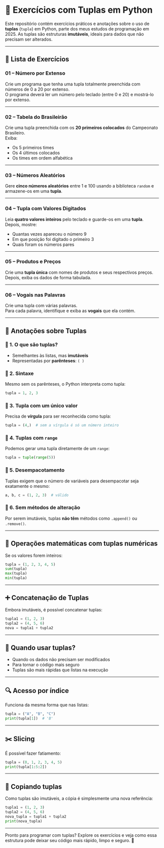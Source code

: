 # 📗 Exercícios com Tuplas em Python

Este repositório contém exercícios práticos e anotações sobre o uso de **tuplas** (`tuple`) em Python, parte dos meus estudos de programação em 2025. As tuplas são estruturas **imutáveis**, ideais para dados que não precisam ser alterados.

---

## 🧪 Lista de Exercícios

### 01 – Número por Extenso
Crie um programa que tenha uma tupla totalmente preenchida com números de 0 a 20 por extenso.  
O programa deverá ler um número pelo teclado (entre 0 e 20) e mostrá-lo por extenso.

---

### 02 – Tabela do Brasileirão
Crie uma tupla preenchida com os **20 primeiros colocados** do Campeonato Brasileiro.  
Exiba:
- Os 5 primeiros times
- Os 4 últimos colocados
- Os times em ordem alfabética

---

### 03 – Números Aleatórios
Gere **cinco números aleatórios** entre 1 e 100 usando a biblioteca `random` e armazene-os em uma **tupla**.

---

### 04 – Tupla com Valores Digitados
Leia **quatro valores inteiros** pelo teclado e guarde-os em uma **tupla**.  
Depois, mostre:
- Quantas vezes apareceu o número 9
- Em que posição foi digitado o primeiro 3
- Quais foram os números pares

---

### 05 – Produtos e Preços
Crie uma **tupla única** com nomes de produtos e seus respectivos preços.  
Depois, exiba os dados de forma tabulada.

---

### 06 – Vogais nas Palavras
Crie uma tupla com várias palavras.  
Para cada palavra, identifique e exiba as **vogais** que ela contém.

---

## 📘 Anotações sobre Tuplas

### 🔹 1. O que são tuplas?
- Semelhantes às listas, mas **imutáveis**
- Representadas por **parênteses**: `( )`

### 🔹 2. Sintaxe
Mesmo sem os parênteses, o Python interpreta como tupla:
```python
tupla = 1, 2, 3
```

### 🔹 3. Tupla com um único valor
Precisa de **vírgula** para ser reconhecida como tupla:
```python
tupla = (4,)  # sem a vírgula é só um número inteiro
```

### 🔹 4. Tuplas com `range`
Podemos gerar uma tupla diretamente de um `range`:
```python
tupla = tuple(range(5))
```

### 🔹 5. Desempacotamento
Tuplas exigem que o número de variáveis para desempacotar seja exatamente o mesmo:
```python
a, b, c = (1, 2, 3)  # válido
```

### 🔹 6. Sem métodos de alteração
Por serem imutáveis, tuplas **não têm** métodos como `.append()` ou `.remove()`.

---

## 🔢 Operações matemáticas com tuplas numéricas

Se os valores forem inteiros:
```python
tupla = (1, 2, 3, 4, 5)
sum(tupla)
max(tupla)
min(tupla)
```

---

## ➕ Concatenação de Tuplas
Embora imutáveis, é possível concatenar tuplas:
```python
tupla1 = (1, 2, 3)
tupla2 = (4, 5, 6)
nova = tupla1 + tupla2
```

---

## 🎯 Quando usar tuplas?

- Quando os dados não precisam ser modificados
- Para tornar o código mais seguro
- Tuplas são mais rápidas que listas na execução

---

## 🔍 Acesso por índice
Funciona da mesma forma que nas listas:
```python
tupla = ("A", "B", "C")
print(tupla[1])  # 'B'
```

---

## ✂️ Slicing
É possível fazer fatiamento:
```python
tupla = (0, 1, 2, 3, 4, 5)
print(tupla[1:5:2])
```

---

## 🧬 Copiando tuplas
Como tuplas são imutáveis, a cópia é simplesmente uma nova referência:
```python
tupla1 = (1, 2, 3)
tupla2 = (4, 5, 6)
nova_tupla = tupla1 + tupla2
print(nova_tupla)
```

---

Pronto para programar com tuplas? Explore os exercícios e veja como essa estrutura pode deixar seu código mais rápido, limpo e seguro. 🚀
